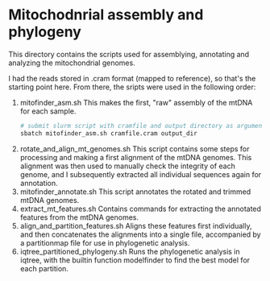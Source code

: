 # Mitochodnrial assembly and phylogeny

This directory contains the scripts used for assemblying, annotating and analyzing the mitochondrial genomes.

I had the reads stored in .cram format (mapped to reference), so that's the starting point here. From there, the sripts were used in the following order:

1. mitofinder_asm.sh
	This makes the first, "raw" assembly of the mtDNA for each sample.
	```bash
	# submit slurm script with cramfile and output directory as arguments
	sbatch mitofinder_asm.sh cramfile.cram output_dir
	```
2. rotate_and_align_mt_genomes.sh
	This script contains some steps for processing and making a first alignment of the mtDNA genomes. This alignment was then used to manually check the integrity of each genome, and I subsequently extracted all individual sequences again for annotation.
3. mitofinder_annotate.sh
	This script annotates the rotated and trimmed mtDNA genomes.
4. extract_mt_features.sh 
	Contains commands for extracting the annotated features from the mtDNA genomes.
5. align_and_partition_features.sh
	Aligns these features first individually, and then concatenates the alignments into a single file, accompanied by a partitionmap file for use in phylogenetic analysis.
6. iqtree_partitioned_phylogeny.sh
	Runs the phylogenetic analysis in iqtree, with the builtin function modelfinder to find the best model for each partition.
